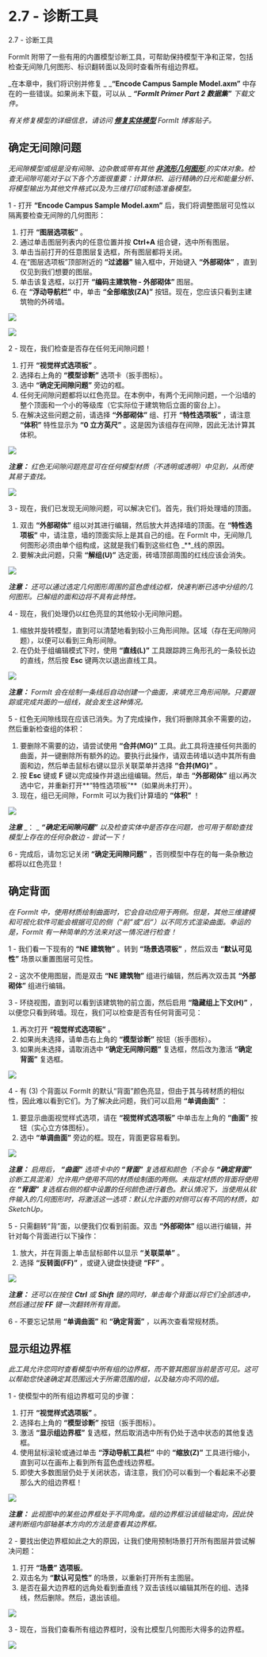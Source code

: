 # 2.7 - 诊断工具

2.7 - 诊断工具

FormIt 附带了一些有用的内置模型诊断工具，可帮助保持模型干净和正常，包括检查无间隙几何图形、标识翻转面以及同时查看所有组边界框。

_在本章中，我们将识别并修复 _ _**“Encode Campus Sample Model.axm”** 中存在的一些错误。如果尚未下载，可以从 _ _**“FormIt Primer Part 2 数据集”** 下载文件。_

_有关修复模型的详细信息，请访问_ [_**修复实体模型**_](https://formit.autodesk.com/blog/post/repairing-solid-models) _FormIt 博客贴子。_

## 确定无间隙问题

_无间隙模型或组是没有间隙、边杂散或带有其他_ [_**非流形几何图形**_ ](https://knowledge.autodesk.com/zh-hans/support/maya/learn-explore/caas/CloudHelp/cloudhelp/2016/CHS/Maya/files/GUID-8E97CEF7-1CFE-4838-B4B7-59F526E21AB2-htm.html) _的实体对象。检查无间隙可能对于以下各个方面很重要：计算体积、运行精确的日光和能量分析、将模型输出为其他文件格式以及为三维打印或制造准备模型。_

1 - 打开 **“Encode Campus Sample Model.axm”** 后，我们将调整图层可见性以隔离要检查无间隙的几何图形：

1. 打开 **“图层选项板”** 。
2. 通过单击图层列表内的任意位置并按 **Ctrl+A** 组合键，选中所有图层。
3. 单击当前打开的任意图层复选框，所有图层都将关闭。
4. 在“图层选项板”顶部附近的 **“过滤器”** 输入框中，开始键入 **“外部砌体”** ，直到仅见到我们想要的图层。
5. 单击该复选框，以打开 **“编码主建筑物 - 外部砌体”** 图层。
6. 在 **“浮动导航栏”** 中，单击 **“全部缩放(ZA)”** 按钮。现在，您应该只看到主建筑物的外砖墙。

![](<../../.gitbook/assets/0 (18) (1).png>)

![](<../../.gitbook/assets/1 (8) (1).png>)

2 - 现在，我们检查是否存在任何无间隙问题！

1. 打开 **“视觉样式选项板”** 。
2. 选择右上角的 **“模型诊断”** 选项卡（扳手图标）。
3. 选中 **“确定无间隙问题”** 旁边的框。
4. 任何无间隙问题都将以红色亮显。在本例中，有两个无间隙问题，一个沿墙的整个顶面和一个小的等级库（它实际位于建筑物后立面的窗台上）。
5. 在解决这些问题之前，请选择 **“外部砌体”** 组、打开 **“特性选项板”** ，请注意 **“体积”** 特性显示为 **“0 立方英尺”** 。这是因为该组存在间隙，因此无法计算其体积。

![](<../../.gitbook/assets/2 (16).png>)

_**注意：**_ _红色无间隙问题亮显可在任何模型材质（不透明或透明）中见到，从而使其易于查找。_

![](<../../.gitbook/assets/3 (5) (1).png>)

3 - 现在，我们已发现无间隙问题，可以解决它们。首先，我们将处理墙的顶面。

1. 双击 **“外部砌体”** 组以对其进行编辑，然后放大并选择墙的顶面。在 **“特性选项板”** 中，请注意，墙的顶面实际上是其自己的组。在 FormIt 中，无间隙几何图形必须由单个组构成，这就是我们看到这些红色 _\*\*_线的原因。
2. 要解决此问题，只需 **“解组(U)”** 选定面，砖墙顶部周围的红线应该会消失。

![](<../../.gitbook/assets/watertightness\_8\_fixed\_combined\_annotated (1).png>)

_**注意：**_ _还可以通过选定几何图形周围的蓝色虚线边框，快速判断已选中分组的几何图形。已解组的面和边将不具有此特性。_

4 - 现在，我们处理仍以红色亮显的其他较小无间隙问题。

1. 缩放并旋转模型，直到可以清楚地看到较小三角形间隙。区域（存在无间隙问题），以便可以看到三角形间隙。
2. 在仍处于组编辑模式下时，使用 **“直线(L)”** 工具跟踪跨三角形孔的一条较长边的直线，然后按 **Esc** 键两次以退出直线工具。

![](<../../.gitbook/assets/5 (9).png>)

_**注意：**_ _FormIt 会在绘制一条线后自动创建一个曲面，来填充三角形间隙。只要跟踪或完成共面的一组线，就会发生这种情况。_

5 - 红色无间隙线现在应该已消失。为了完成操作，我们将删除其余不需要的边，然后重新检查组的体积：

1. 要删除不需要的边，请尝试使用 **“合并(MG)”** 工具。此工具将连接任何共面的曲面，并一键删除所有额外的边。要执行此操作，请双击砖墙以选中其所有曲面和边，然后单击鼠标右键以显示关联菜单并选择 **“合并(MG)”** 。
2. 按 **Esc** 键或 **F** 键以完成操作并退出组编辑。然后，单击 **“外部砌体”** 组以再次选中它，并重新打开**“特性选项板”**（如果尚未打开）。
3. 现在，组已无间隙，FormIt 可以为我们计算墙的 **“体积”** ！

![](<../../.gitbook/assets/6 (10) (1).png>)

_**注意**_ _： _ _**“确定无间隙问题”** 以及检查实体中是否存在问题，也可用于帮助查找模型上存在的任何杂散边 - 尝试一下！_

6 - 完成后，请勿忘记关闭 **“确定无间隙问题”** ，否则模型中存在的每一条杂散边都将以红色亮显！

## 确定背面

_在 FormIt 中，使用材质绘制曲面时，它会自动应用于两侧。但是，其他三维建模和可视化软件可能会根据可见的侧（“前”或“后”）以不同方式渲染曲面。幸运的是，FormIt 有一种简单的方法来对这一情况进行检查！_

1 - 我们看一下现有的 **“NE 建筑物”** 。转到 **“场景选项板”** ，然后双击 **“默认可见性”** 场景以重置图层可见性。

2 - 这次不使用图层，而是双击 **“NE 建筑物”** 组进行编辑，然后再次双击其 **“外部砌体”** 组进行编辑。

3 - 环绕视图，直到可以看到该建筑物的前立面，然后启用 **“隐藏组上下文(H)”** ，以便您只看到砖墙。现在，我们可以检查是否有任何背面可见：

1. 再次打开 **“视觉样式选项板”** 。
2. 如果尚未选择，请单击右上角的 **“模型诊断”** 按钮（扳手图标）。
3. 如果尚未选择，请取消选中 **“确定无间隙问题”** 复选框，然后改为激活 **“确定背面”** 复选框。

![](<../../.gitbook/assets/7 (2).png>)

4 - 有 (3) 个背面以 FormIt 的默认“背面”颜色亮显，但由于其与砖材质的相似性，因此难以看到它们。为了解决此问题，我们可以启用 **“单调曲面”** ：

1. 要显示曲面视觉样式选项，请在 **“视觉样式选项板”** 中单击左上角的 **“曲面”** 按钮（实心立方体图标）。
2. 选中 **“单调曲面”** 旁边的框。现在，背面更容易看到。

![](<../../.gitbook/assets/8 (4).png>)

_**注意：**_ _启用后，_ _**“曲面”**_ _选项卡中的_ _**“背面”**_ _复选框和颜色（不会与_ _**“确定背面”**_ _诊断工具混淆）允许用户使用不同的材质绘制面的两侧。未指定材质的背面将使用在_ _**“背面”**_ _复选框右侧的框中设置的任何颜色进行着色。默认情况下，当使用从软件输入的几何图形时，将激活这一选项：默认允许面的对侧可以有不同的材质，如 SketchUp。_

5 - 只需翻转“背”面，以便我们仅看到前面。双击 **“外部砌体”** 组以进行编辑，并针对每个背面进行以下操作：

1. 放大，并在背面上单击鼠标邮件以显示 **“关联菜单”** 。
2. 选择 **“反转面(FF)”** ，或键入键盘快捷键 **“FF”** 。

![](<../../.gitbook/assets/9 (2).png>)

_**注意：**_ _还可以在按住_ _**Ctrl**_ _或_ _**Shift**_ _键的同时，单击每个背面以将它们全部选中，然后通过按_ _**FF** 键一次翻转所有背面。_

6 - 不要忘记禁用 **“单调曲面”** 和 **“确定背面”** ，以再次查看常规材质。

## 显示组边界框

_此工具允许您同时查看模型中所有组的边界框，而不管其图层当前是否可见。这可以帮助您快速确定其范围远大于所需范围的组，以及轴方向不同的组。_

1 - 使模型中的所有组边界框可见的步骤：

1. 打开 **“视觉样式选项板”** 。
2. 选择右上角的 **“模型诊断”** 按钮（扳手图标）。
3. 激活 **“显示组边界框”** 复选框，然后取消选中所有仍处于选中状态的其他复选框。
4. 使用鼠标滚轮或通过单击 **“浮动导航工具栏”** 中的 **“缩放(Z)”** 工具进行缩小，直到可以在画布上看到所有蓝色虚线边界框。
5. 即使大多数图层仍处于关闭状态，请注意，我们仍可以看到一个看起来不必要那么大的组边界框！

![](<../../.gitbook/assets/10 (4).png>)

_**注意：**_ _此视图中的某些边界框处于不同角度。组的边界框沿该组轴定向，因此快速判断组内部轴基本方向的方法是查看其边界框。_

2 - 要找出使边界框如此之大的原因，让我们使用预制场景打开所有图层并尝试解决问题：

1. 打开 **“场景”** **选项板**。
2. 双击名为 **“默认可见性”** 的场景，以重新打开所有主图层。
3. 是否在最大边界框的远角处看到垂直线？双击该线以编辑其所在的组、选择线，然后删除。然后，退出该组。

![](<../../.gitbook/assets/11 (4) (1).png>)

3 - 现在，当我们查看所有组边界框时，没有比模型几何图形大得多的边界框。

![](<../../.gitbook/assets/12 (5).png>)
